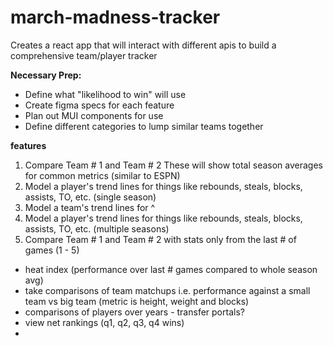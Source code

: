 # march-madness-tracker
Creates a react app that will interact with different apis to build a comprehensive team/player tracker

**Necessary Prep:**
- Define what "likelihood to win" will use
- Create figma specs for each feature
- Plan out MUI components for use
- Define different categories to lump similar teams together

**features**
1. Compare Team # 1 and Team # 2
   These will show total season averages for common metrics (similar to ESPN)
3. Model a player's trend lines for things like rebounds, steals, blocks, assists, TO, etc. (single season)
4. Model a team's trend lines for ^
5. Model a player's trend lines for things like rebounds, steals, blocks, assists, TO, etc. (multiple seasons)
6. Compare Team # 1 and Team # 2 with stats only from the last # of games (1 - 5)

- heat index (performance over last # games compared to whole season avg)
- take comparisons of team matchups i.e. performance against a small team vs big team (metric is height, weight and blocks)
- comparisons of players over years - transfer portals?
- view net rankings (q1, q2, q3, q4 wins)
- 
